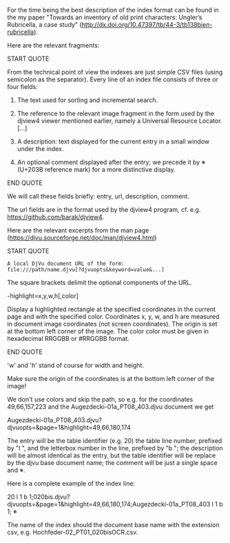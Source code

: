For the time being the best description of the index format can be
found in the my paper "Towards an inventory of old print characters:
Ungler’s Rubricella, a case study"
(http://dx.doi.org/10.47397/tb/44-3/tb138bien-rubricella).

Here are the relevant fragments:

START QUOTE

From the technical point of view the indexes
are just simple CSV files (using semicolon as the
separator). Every line of an index file consists of
three or four fields:

1. The text used for sorting and incremental search.

2. The reference to the relevant image fragment in
the form used by the djview4 viewer mentioned
earlier, namely a Universal Resource Locator.
[...]

3. A description: text displayed for the current
entry in a small window under the index.

4. An optional comment displayed after the entry;
we precede it by ※ (U+203B reference mark)
for a more distinctive display.

END QUOTE

We will call these fields briefly: entry, url, description, comment.

The url fields are in the format used by the djview4 program, cf. e.g.
https://github.com/barak/djview4.

Here are the relevant excerpts from the man page (https://djvu.sourceforge.net/doc/man/djview4.html)

START QUOTE

    A local DjVu document URL of the form: 
    file:///path/name.djvu[?djvuopts&keyword=value&...] 

The square brackets delimit the optional components of the
URL.

-highlight=x,y,w,h[,color]

Display a highlighted rectangle at the specified coordinates in the
current page and with the specified color. Coordinates x, y, w, and h
are measured in document image coordinates (not screen
coordinates). The origin is set at the bottom left corner of the
image. The color color must be given in hexadecimal RRGGBB or #RRGGBB
format. 

END QUOTE

'w' and 'h' stand of course for width and height.

Make sure the origin of the coordinates is at the bottom left
corner of the image!

We don't use colors and skip the path, so e.g. for the coordinates
49,66,157,223 and the Augezdecki-01a_PT08_403.djvu document we get

Augezdecki-01a_PT08_403.djvu?djvuopts=&page=1&highlight=49,66,180,174

The entry will be the table identifier (e.g. 20) the table line
number, prefixed by "l ", and the letterbox number in the line,
prefixed by "b "; the description will be almost identical as the
entry, but the table identifier will be replace by the djvu base
document name; the comment will be just a single space and ※.

Here is a complete example of the index line:

20 l 1 b 1;020bis.djvu?djvuopts=&page=1&highlight=49,66,180,174;Augezdecki-01a_PT08_403 l 1 b 1; ※

The name of the index should the document base name with the extension
csv, e.g. Hochfeder-02_PT01_020bisOCR.csv.
